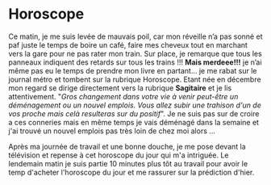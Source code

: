 # Horoscope

Ce matin, je me suis levée de mauvais poil, car mon réveille n’a pas sonné et paf juste le temps de boire un café, faire mes cheveux tout en marchant vers la gare pour ne pas rater mon train. Sur place, je remarque que tous les panneaux indiquent des retards sur tous les trains !!! **Mais merdeee!!!** je n’ai même pas eu le temps de prendre mon livre en partant… je me rabat sur le journal métro et tombent sur la rubrique Horoscope.
Etant née en décembre mon regard se dirige directement vers la rubrique **Sagitaire** et je lis attentivement.
"*Gros changement dans votre vie à venir peut-être un déménagement ou un nouvel emplois.
Vous allez subir une trahison d'un de vos proche mais celà resulteras sur du positif*".
Je ne suis pas sur de croire a ces conneries mais en même temps je vais déménagé dans la semaine et j'ai trouvé un nouvel emplois pas très loin de chez moi alors ...

Après ma journée de travail et une bonne douche, je me pose devant la télévision et repense à cet horoscope du jour qui m'a intriguée. Le lendemain matin je suis partie 10 minutes plus tôt au travail pour avoir le temp d'acheter l'horoscope du jour et me rassurer sur la prédiction d'hier.